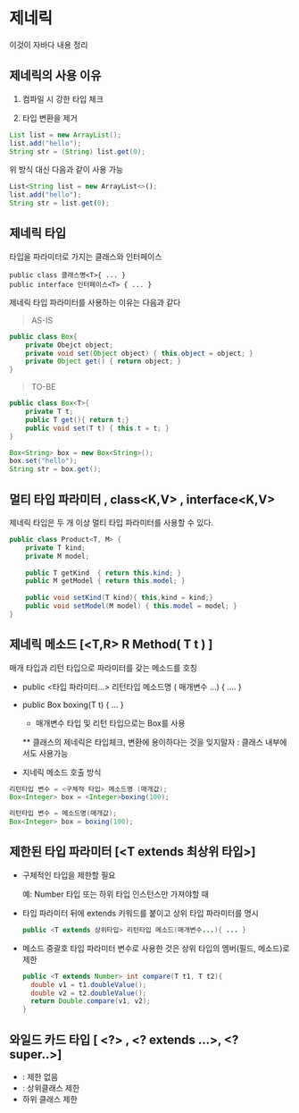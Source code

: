 # 제네릭

이것이 자바다 내용 정리

## 제네릭의 사용 이유

1) 컴파일 시 강한 타입 체크

2) 타입 변환을 제거

```java
List list = new ArrayList();
list.add("hello");
String str = (String) list.get(0);
```

위 방식 대신 다음과 같이 사용 가능

```javascript
List<String list = new ArrayList<>();
list.add("hello");
String str = list.get(0);
```



## 제네릭 타입

타입을 파라미터로 가지는 클래스와 인터페이스

```
public class 클래스명<T>{ ... }
public interface 인터페이스<T> { ... }
```

제네릭 타입 파라미터를 사용하는 이유는 다음과 같다

> AS-IS

```java
public class Box{
    private Obejct object;
    private void set(Object object) { this.object = object; }
    private Object get() { return object; }
}
```

> TO-BE

```java
public class Box<T>{
    private T t;
    public T get(){ return t;}
    public void set(T t) { this.t = t; }
}
```

```java
Box<String> box = new Box<String>();
box.set("hello");
String str = box.get();
```



## 멀티 타입 파라미터 , class<K,V> , interface<K,V>

제네릭 타입은 두 개 이상 멀티 타입 파라미터를 사용할 수 있다.

```java
public class Product<T, M> {
    private T kind;
    private M model;
    
    public T getKind  { return this.kind; }
    public M getModel { return this.model; }
    
    public void setKind(T kind){ this,kind = kind;}
    public void setModel(M model) { this.model = model; }
}
```



## 제네릭 메소드 [<T,R> R Method( T t ) ]

매개 타입과 리턴 타입으로 파라미터를 갖는 메소드를 호칭

- public <타입 파라미터...> 리턴타입 메소드명 ( 매개변수 ...) {   ....  }

- public <T> Box<T> boxing(T t) { ... } 

  - 매개변수 타입 및 리턴 타입으로는 Box<T>를 사용

  ** 클래스의 제네릭은 타입체크, 변환에 용이하다는 것을 잊지말자 : 클래스 내부에서도 사용가능



- 지네릭 메소드 호출 방식

```java
리턴타입 변수 = <구체적 타입> 메소드명 (매개값);
Box<Integer> box = <Integer>boxing(100);

리턴타입 변수 = 메소드명(매개값);
Box<Integer> box = boxing(100);
```



## 제한된 타입 파라미터 [<T extends 최상위 타입>]

- 구체적인 타입을 제한할 필요

  예: Number 타입 또는 하위 타입 인스턴스만 가져야할 때 

- 타입 파라미터 뒤에 extends 키워드를 붙이고 상위 타입 파라미터를 명시

  ```java
  public <T extends 상위타입> 리턴타입 메소드(매개변수...){ ... }
  ```

  

- 메소드 중괄호 타입 파라미터 변수로 사용한 것은 상위 타입의 멤버(필드, 메소드)로 제한

  ```java
  public <T extends Number> int compare(T t1, T t2){
    double v1 = t1.doubleValue();
    double v2 = t2.doubleValue();
    return Double.compare(v1, v2);
  }
  ```



## 와일드 카드 타입 [ <?> , <? extends ...>, <? super..>]

- <?> : 제한 없음 
- <? extends 상위타입> : 상위클래스 제한
- <? super 하위타입 > 하위 클래스 제한